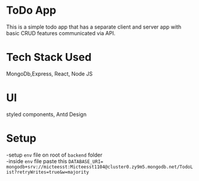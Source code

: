 # ToDo App
This is a simple todo app that has a separate client and server app with basic CRUD features communicated via API.

# Tech Stack Used
MongoDb,Express, React, Node JS

# UI
styled components, Antd Design

# Setup
-setup `env` file on root of `backend` folder <br>
-inside `env` file paste this `DATABASE_URI= mongodb+srv://micteesst:Micteesst1104@cluster0.zy9m5.mongodb.net/TodoList?retryWrites=true&w=majority`

